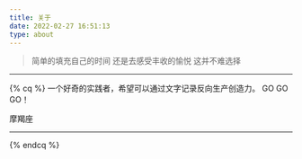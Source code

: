 ```yaml
---
title: 关于
date: 2022-02-27 16:51:13
type: about
---
```

>简单的填充自己的时间
>还是去感受丰收的愉悦
>这并不难选择
***
{% cq %}
一个好奇的实践者，希望可以通过文字记录反向生产创造力。
GO GO GO！


摩羯座 <i class="fa fa-male" aria-hidden="true"></i>

***

{% endcq %}